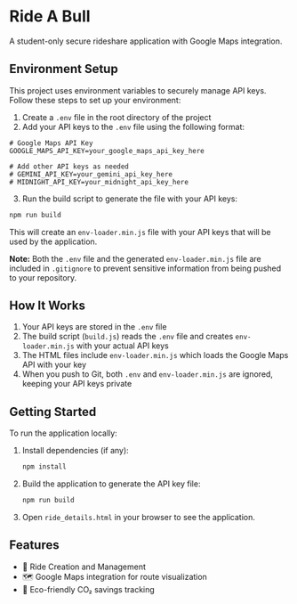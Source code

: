 # Ride A Bull

A student-only secure rideshare application with Google Maps integration.

## Environment Setup

This project uses environment variables to securely manage API keys. Follow these steps to set up your environment:

1. Create a `.env` file in the root directory of the project
2. Add your API keys to the `.env` file using the following format:

```
# Google Maps API Key
GOOGLE_MAPS_API_KEY=your_google_maps_api_key_here

# Add other API keys as needed
# GEMINI_API_KEY=your_gemini_api_key_here
# MIDNIGHT_API_KEY=your_midnight_api_key_here
```

3. Run the build script to generate the file with your API keys:

```bash
npm run build
```

This will create an `env-loader.min.js` file with your API keys that will be used by the application.

**Note:** Both the `.env` file and the generated `env-loader.min.js` file are included in `.gitignore` to prevent sensitive information from being pushed to your repository.

## How It Works

1. Your API keys are stored in the `.env` file
2. The build script (`build.js`) reads the `.env` file and creates `env-loader.min.js` with your actual API keys
3. The HTML files include `env-loader.min.js` which loads the Google Maps API with your key
4. When you push to Git, both `.env` and `env-loader.min.js` are ignored, keeping your API keys private

## Getting Started

To run the application locally:

1. Install dependencies (if any):
   ```bash
   npm install
   ```

2. Build the application to generate the API key file:
   ```bash
   npm run build
   ```

3. Open `ride_details.html` in your browser to see the application.

## Features

- 🚗 Ride Creation and Management
- 🗺️ Google Maps integration for route visualization
- 🌱 Eco-friendly CO₂ savings tracking
